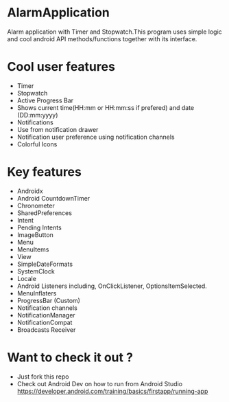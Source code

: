 # AlarmApplication
Alarm application with Timer and Stopwatch.This program uses simple logic and cool android API methods/functions
together with its interface.

# Cool user features
* Timer 
* Stopwatch
* Active Progress Bar
* Shows current time(HH:mm or HH:mm:ss if prefered) and date (DD:mm:yyyy) 
* Notifications
* Use from notification drawer
* Notification user preference using notification channels
* Colorful Icons


# Key features 

* Androidx
* Android CountdownTimer
* Chronometer
* SharedPreferences
* Intent
* Pending Intents
* ImageButton
* Menu
* MenuItems
* View
* SimpleDateFormats
* SystemClock
* Locale
* Android Listeners including, OnClickListener, OptionsItemSelected.
* MenuInflaters
* ProgressBar (Custom)
* Notification channels
* NotificationManager
* NotificationCompat
* Broadcasts Receiver

# Want to check it out ? 
* Just fork this repo
* Check out Android Dev on how to run from Android Studio https://developer.android.com/training/basics/firstapp/running-app 
